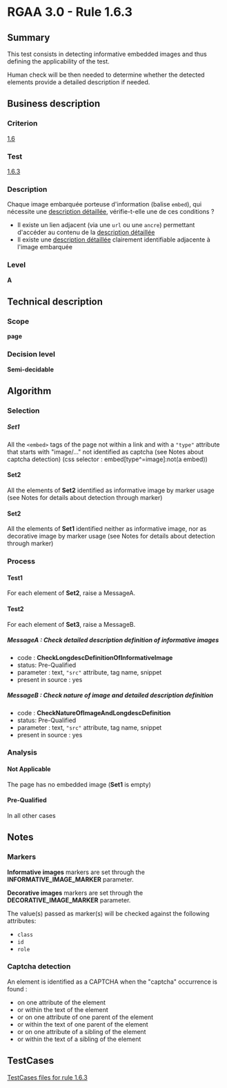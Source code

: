 # RGAA 3.0 -  Rule 1.6.3

## Summary

This test consists in detecting informative embedded images and thus defining the applicability of the test.

Human check will be then needed to determine whether the detected elements provide a detailed description if needed.

## Business description

### Criterion

[1.6](http://disic.github.io/rgaa_referentiel_en/RGAA3.0_Criteria_English_version_v1.html#crit-1-6)

### Test

[1.6.3](http://disic.github.io/rgaa_referentiel_en/RGAA3.0_Criteria_English_version_v1.html#test-1-6-3)

### Description

Chaque image embarqu&eacute;e porteuse d'information (balise `embed`), qui n&eacute;cessite une <a href="http://references.modernisation.gouv.fr/referentiel-technique-0#mDescDetaillee">description d&eacute;taill&eacute;e</a>, v&eacute;rifie-t-elle une de ces conditions ? 
 
 * Il existe un lien adjacent (via une `url` ou une `ancre`) permettant d'acc&eacute;der au contenu de la <a href="http://references.modernisation.gouv.fr/referentiel-technique-0#mDescDetaillee">description d&eacute;taill&eacute;e</a> 
 * Il existe une <a href="http://references.modernisation.gouv.fr/referentiel-technique-0#mDescDetaillee">description d&eacute;taill&eacute;e</a> clairement identifiable adjacente &agrave; l'image embarqu&eacute;e 

### Level

**A**

## Technical description

### Scope

**page**

### Decision level

**Semi-decidable**

## Algorithm

### Selection

##### Set1

All the `<embed>` tags of the page not within a link and with a `"type"` attribute that starts with "image/..."  not identified as captcha (see Notes about captcha detection)  (css selector : embed[type^=image]:not(a embed))

#### Set2

All the elements of **Set2** identified as informative image by marker usage (see Notes for details about detection through marker)

#### Set2

All the elements of **Set1** identified neither as informative image, nor as decorative image by marker usage (see Notes for details about detection through marker)

### Process

#### Test1

For each element of **Set2**, raise a MessageA.

#### Test2

For each element of **Set3**, raise a MessageB.

##### MessageA : Check detailed description definition of informative images

-    code : **CheckLongdescDefinitionOfInformativeImage** 
-    status: Pre-Qualified
-    parameter : text, `"src"` attribute, tag name, snippet
-    present in source : yes

##### MessageB : Check nature of image and detailed description definition

-    code : **CheckNatureOfImageAndLongdescDefinition** 
-    status: Pre-Qualified
-    parameter : text, `"src"` attribute, tag name, snippet
-    present in source : yes

### Analysis

#### Not Applicable 

The page has no embedded image (**Set1** is empty)

#### Pre-Qualified

In all other cases

## Notes

### Markers 

**Informative images** markers are set through the **INFORMATIVE_IMAGE_MARKER** parameter.

**Decorative images** markers are set through the **DECORATIVE_IMAGE_MARKER** parameter.

The value(s) passed as marker(s) will be checked against the following attributes:

- `class`
- `id`
- `role`

### Captcha detection

An element is identified as a CAPTCHA when the "captcha" occurrence is found :

- on one attribute of the element
- or within the text of the element
- or on one attribute of one parent of the element
- or within the text of one parent of the element
- or on one attribute of a sibling of the element
- or within the text of a sibling of the element



##  TestCases 

[TestCases files for rule 1.6.3](https://github.com/Asqatasun/Asqatasun/tree/master/rules/rules-rgaa3.0/src/test/resources/testcases/rgaa30/Rgaa30Rule010603/) 



